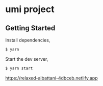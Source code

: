 # umi project

## Getting Started

Install dependencies,

```bash
$ yarn
```

Start the dev server,

```bash
$ yarn start
```

https://relaxed-albattani-4dbceb.netlify.app